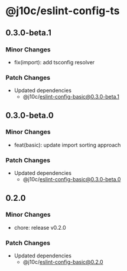 # @j10c/eslint-config-ts

## 0.3.0-beta.1

### Minor Changes

- fix(import): add tsconfig resolver

### Patch Changes

- Updated dependencies
  - @j10c/eslint-config-basic@0.3.0-beta.1

## 0.3.0-beta.0

### Minor Changes

- feat(basic): update import sorting approach

### Patch Changes

- Updated dependencies
  - @j10c/eslint-config-basic@0.3.0-beta.0

## 0.2.0

### Minor Changes

- chore: release v0.2.0

### Patch Changes

- Updated dependencies
  - @j10c/eslint-config-basic@0.2.0
